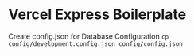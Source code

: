 # Vercel Express Boilerplate

Create config.json for Database Configuration
`cp config/development.config.json config/config.json`
